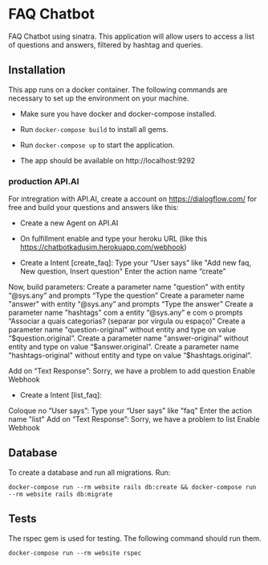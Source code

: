 # FAQ Chatbot

FAQ Chatbot using sinatra. This application will allow users to access a list of questions and answers, filtered by hashtag and queries.

## Installation

This app runs on a docker container. The following commands are necessary to set up the environment on your machine.

* Make sure you have docker and docker-compose installed.

* Run ```docker-compose build``` to install all gems.

* Run ```docker-compose up``` to start the application.

* The app should be available on http://localhost:9292

### production API.AI

For intregration with API.AI, create a account on https://dialogflow.com/ for free and build your questions and answers like this:

* Create a new Agent on API.AI
* On fulfillment enable and type your heroku URL (like this https://chatbotkadusim.herokuapp.com/webhook)

* Create a Intent [create_faq]:
Type your “User says” like "Add new faq, New question, Insert question"
Enter the action name “create”

Now, build parameters:
Create a parameter name "question" with entity “@sys.any” and prompts “Type the question”
Create a parameter name "answer" with entity “@sys.any” and prompts “Type the answer”
Create a parameter name "hashtags" com a entity “@sys.any” e com o prompts “Associar a quais categorias? (separar por virgula ou espaço)”
Create a parameter name "question-original" without entity and type on value “$question.original”.
Create a parameter name "answer-original" without entity and type on value “$answer.original”.
Create a parameter name "hashtags-original" without entity and type on value “$hashtags.original”.

Add on “Text Response”:
Sorry, we have a problem to add question
Enable Webhook

* Create a Intent [list_faq]:

Coloque no “User says”:
Type your “User says” like "faq"
Enter the action name "list"
Add on “Text Response”:
Sorry, we have a problem to list
Enable Webhook

<!-- * Crie uma Intent chamada remove_from_faq:
Coloque no “User says”:
Remover x (E selecione o @sys.number para o x)
Delete x (E selecione o @sys.number para o x)
Remova x (E selecione o @sys.number para o x)
Remova a questão x (E selecione o @sys.number para o x)
Delete a questão x (E selecione o @sys.number para o x)
Coloque o nome da action de “remove”.
Adicione ao “Text Response”:
Não consegui remover a questão 🙁
Habilite o webhook

* Crie uma Intent chamada search:
Coloque no “User says”:
O que você sabe sobre x (E selecione o @sys.number para o x)
Encontre x (E selecione o @sys.number para o x)
Pesquise x (E selecione o @sys.number para o x)
Coloque o nome da action de “search”.
Coloque o nome do parâmetro de query
Adicione ao “Text Response”:
Nada encontrado 🙁
Habilite o webhook

* Crie uma Intent chamada search_by_hashtag:
Coloque no “User says”:
Encontre a hasgtag x (E selecione o @sys.number para o x)
Pesquise a hashtag x (E selecione o @sys.number para o x)
Hashtag x (E selecione o @sys.number para o x)
Coloque o nome da action de “search_by_hashtag”.
Coloque o nome do parâmetro de query
Adicione ao “Text Response”:
Nada encontrado 🙁
Habilite o webhook

* Crie uma Intent chamada help:
Coloque no “User says”:
Lista de comandos
Comandos
O que você sabe fazer?
Me ajude
Ajuda
Help
Coloque o nome da action de “help”.
Coloque o nome do parâmetro de query
Adicione ao “Text Response”:
Não encontrei os comandos 🙁
Habilite o webhook -->

## Database

To create a database and run all migrations. Run:

```
docker-compose run --rm website rails db:create && docker-compose run --rm website rails db:migrate
```

## Tests

The rspec gem is used for testing. The following command should run them.

```
docker-compose run --rm website rspec
```
